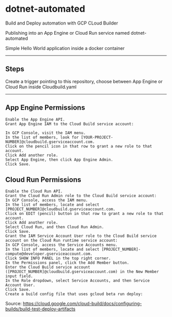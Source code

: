 # dotnet-automated

Build and Deploy automation with GCP CLoud Builder

Publishing into an App Engine or Cloud Run service named dotnet-automated

Simple Hello World application inside a docker container

-----------------------------------------
Steps
-----
Create a trigger pointing to this repository, choose between App Engine or Cloud Run inside Cloudbuild.yaml

------------------------------

App Engine Permissions
----------------------

    Enable the App Engine API.
    Grant App Engine IAM to the Cloud Build service account:

    In GCP Console, visit the IAM menu.
    In the list of members, look for [YOUR-PROJECT-NUMBER]@cloudbuild.gserviceaccount.com.
    Click on the pencil icon in that row to grant a new role to that account.
    Click Add another role.
    Select App Engine, then click App Engine Admin.
    Click Save.

Cloud Run Permissions
---------------------
    
    Enable the Cloud Run API.
    Grant the Cloud Run Admin role to the Cloud Build service account:
    In GCP Console, access the IAM menu.
    In the list of members, locate and select [PROJECT_NUMBER]@cloudbuild.gserviceaccount.com.
    Click on EDIT (pencil) button in that row to grant a new role to that account.
    Click Add another role.
    Select Cloud Run, and then Cloud Run Admin.
    Click Save.
    Grant the IAM Service Account User role to the Cloud Build service account on the Cloud Run runtime service account:
    In GCP Console, access the Service Accounts menu.
    In the list of members, locate and select [PROJECT_NUMBER]-compute@developer.gserviceaccount.com.
    Click SHOW INFO PANEL in the top right corner.
    In the Permissions panel, click the Add Member button.
    Enter the Cloud Build service account ([PROJECT_NUMBER]@cloudbuild.gserviceaccount.com) in the New Member input field.
    In the Role dropdown, select Service Accounts, and then Service Account User.
    Click Save.
    Create a build config file that uses gcloud beta run deploy:

Source: https://cloud.google.com/cloud-build/docs/configuring-builds/build-test-deploy-artifacts

